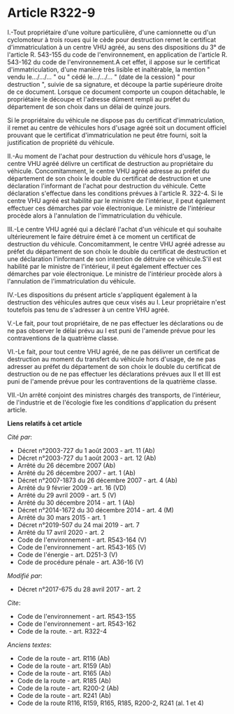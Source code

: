 # Article R322-9

I.-Tout propriétaire d'une voiture particulière, d'une camionnette ou d'un cyclomoteur à trois roues qui le cède pour
destruction remet le certificat d'immatriculation à un centre VHU agréé, au sens des dispositions du 3° de l'article R.
543-155 du code de l'environnement, en application de l'article R. 543-162 du code de l'environnement.A cet effet, il appose
sur le certificat d'immatriculation, d'une manière très lisible et inaltérable, la mention " vendu le.../.../... " ou " cédé
le.../.../... " (date de la cession) " pour destruction ", suivie de sa signature, et découpe la partie supérieure droite de
ce document. Lorsque ce document comporte un coupon détachable, le propriétaire le découpe et l'adresse dûment rempli au
préfet du département de son choix dans un délai de quinze jours.

Si le propriétaire du véhicule ne dispose pas du certificat d'immatriculation, il remet au centre de véhicules hors d'usage
agréé soit un document officiel prouvant que le certificat d'immatriculation ne peut être fourni, soit la justification de
propriété du véhicule.

II.-Au moment de l'achat pour destruction du véhicule hors d'usage, le centre VHU agréé délivre un certificat de destruction
au propriétaire du véhicule. Concomitamment, le centre VHU agréé adresse au préfet du département de son choix le double du
certificat de destruction et une déclaration l'informant de l'achat pour destruction du véhicule. Cette déclaration
s'effectue dans les conditions prévues à l'article R. 322-4. Si le centre VHU agréé est habilité par le ministre de
l'intérieur, il peut également effectuer ces démarches par voie électronique. Le ministre de l'intérieur procède alors à
l'annulation de l'immatriculation du véhicule.

III.-Le centre VHU agréé qui a déclaré l'achat d'un véhicule et qui souhaite ultérieurement le faire détruire émet à ce
moment un certificat de destruction du véhicule. Concomitamment, le centre VHU agréé adresse au préfet du département de son
choix le double du certificat de destruction et une déclaration l'informant de son intention de détruire ce véhicule.S'il est
habilité par le ministre de l'intérieur, il peut également effectuer ces démarches par voie électronique. Le ministre de
l'intérieur procède alors à l'annulation de l'immatriculation du véhicule.

IV.-Les dispositions du présent article s'appliquent également à la destruction des véhicules autres que ceux visés au I.
Leur propriétaire n'est toutefois pas tenu de s'adresser à un centre VHU agréé.

V.-Le fait, pour tout propriétaire, de ne pas effectuer les déclarations ou de ne pas observer le délai prévu au I est puni
de l'amende prévue pour les contraventions de la quatrième classe.

VI.-Le fait, pour tout centre VHU agréé, de ne pas délivrer un certificat de destruction au moment du transfert du véhicule
hors d'usage, de ne pas adresser au préfet du département de son choix le double du certificat de destruction ou de ne pas
effectuer les déclarations prévues aux II et III est puni de l'amende prévue pour les contraventions de la quatrième classe.

VII.-Un arrêté conjoint des ministres chargés des transports, de l'intérieur, de l'industrie et de l'écologie fixe les
conditions d'application du présent article.

**Liens relatifs à cet article**

_Cité par_:

  - Décret n°2003-727 du 1 août 2003 - art. 11 (Ab)
  - Décret n°2003-727 du 1 août 2003 - art. 12 (Ab)
  - Arrêté du 26 décembre 2007 (Ab)
  - Arrêté du 26 décembre 2007 - art. 1 (Ab)
  - Décret n°2007-1873 du 26 décembre 2007 - art. 4 (Ab)
  - Arrêté du 9 février 2009 - art. 16 (VD)
  - Arrêté du 29 avril 2009 - art. 5 (V)
  - Arrêté du 30 décembre 2014 - art. 1 (Ab)
  - Décret n°2014-1672 du 30 décembre 2014 - art. 4 (M)
  - Arrêté du 30 mars 2015 - art. 1
  - Décret n°2019-507 du 24 mai 2019 - art. 7
  - Arrêté du 17 avril 2020 - art. 2
  - Code de l'environnement - art. R543-164 (V)
  - Code de l'environnement - art. R543-165 (V)
  - Code de l'énergie - art. D251-3 (V)
  - Code de procédure pénale - art. A36-16 (V)

_Modifié par_:

  - Décret n°2017-675 du 28 avril 2017 - art. 2

_Cite_:

  - Code de l'environnement - art. R543-155
  - Code de l'environnement - art. R543-162
  - Code de la route. - art. R322-4

_Anciens textes_:

  - Code de la route - art. R116 (Ab)
  - Code de la route - art. R159 (Ab)
  - Code de la route - art. R165 (Ab)
  - Code de la route - art. R185 (Ab)
  - Code de la route - art. R200-2 (Ab)
  - Code de la route - art. R241 (Ab)
  - Code de la route R116, R159, R165, R185, R200-2, R241 (al. 1 et 4)
